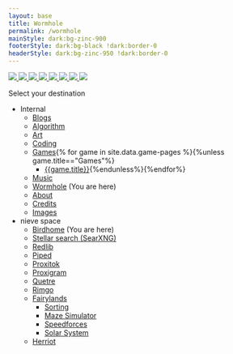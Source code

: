 ```yaml
---
layout: base
title: Wormhole
permalink: /wormhole
mainStyle: dark:bg-zinc-900
footerStyle: dark:bg-black !dark:border-0
headerStyle: dark:bg-zinc-950 !dark:border-0
---
```

<a href="https://www.glitter-graphics.com/myspace/text_generator.php" target=_blank>
  <img src="{{"/assets/images/w.gif"|relative_url}}">
  <img src="{{"/assets/images/o.gif"|relative_url}}">
  <img src="{{"/assets/images/r.gif"|relative_url}}">
  <img src="{{"/assets/images/m.gif"|relative_url}}">
  <img src="{{"/assets/images/h.gif"|relative_url}}">
  <img src="{{"/assets/images/o.gif"|relative_url}}">
  <img src="{{"/assets/images/l.gif"|relative_url}}">
  <img src="{{"/assets/images/e.gif"|relative_url}}">
</a>

Select your destination
- Internal
  - [Blogs]({{"/"|relative_url}})
  - [Algorithm]({{"/algorithm"|relative_url}})
  - [Art]({{"/art"|relative_url}})
  - [Coding]({{"/coding"|relative_url}})
  - [Games]({{"/games"|relative_url}}){% for game in site.data.game-pages %}{%unless game.title=="Games"%}
    - [{{game.title}}]({{game.url}}){%endunless%}{%endfor%}
  - [Music]({{"/music"|relative_url}})
  - [Wormhole]({{"/wormhole"|relative_url}}) (You are here)
  - [About]({{"/about"|relative_url}})
  - [Credits]({{"/credits"|relative_url}})
  - [Images]({{"/images"|relative_url}})
- nieve space
  - [Birdhome](https://birdhome.stellar.agew.tech/) (You are here)
  - [Stellar search (SearXNG)](https://stellar.agew.tech/)
  - [Redlib](https://redlib.agew.tech/)
  - [Piped](https://piped.agew.tech/)
  - [Proxitok](https://proxitok.stellar.agew.tech/)
  - [Proxigram](https://proxigram.agew.tech/)
  - [Quetre](https://quetre.agew.tech/)
  - [Rimgo](https://rimgo.agew.tech/)
  - [Fairylands](https://fairylands.stellar.agew.tech/)
    - [Sorting](https://sorting.stellar.agew.tech/)
    - [Maze Simulator](https://maze-simulator/.stellar.agew.tech/)
    - [Speedforces](https://speedforces.stellar.agew.tech/)
    - [Solar System](https://SolarSystem.stellar.agew.tech/)
  - [Herriot](https://herriot.stellar.agew.tech/)

<style>
  @media (prefers-color-scheme: dark) {
    body {
      background: url({{"/assets/images/backgrounds/stars.gif"|relative_url}});
    }
  }
</style>
